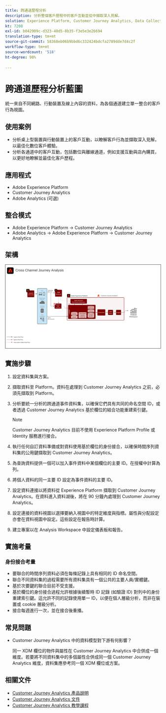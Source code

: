 ```yaml
---
title: 跨通道歷程分析
description: 分析整個客戶歷程中的客戶互動並從中擷取深入見解。
solution: Experience Platform, Customer Journey Analytics, Data Collection
kt: 7208
exl-id: b042909c-d323-40d5-8b35-f3e5e3e26694
translation-type: tm+mt
source-git-commit: 58368eb06b9bbd6c332424bdcfa2789dde7d4c2f
workflow-type: tm+mt
source-wordcount: '518'
ht-degree: 98%

---
```


# 跨通道歷程分析藍圖

統一來自不同網路、行動裝置及線上內容的資料，為各個通道建立單一整合的客戶行為視圖。

## 使用案例

* 分析桌上型裝置與行動裝置上的客戶互動，以瞭解客戶行為並擷取深入見解，以最佳化數位客戶體驗。
* 分析各通道中的客戶互動，包括數位與離線通道，例如支援互動與店內購買，以更好地瞭解並最佳化客戶歷程。 

## 應用程式

* Adobe Experience Platform
* Customer Journey Analytics
* Adobe Analytics (可選)

## 整合模式

* Adobe Experience Platform → Customer Journey Analytics
* Adobe Analytics → Adobe Experience Platform → Customer Journey Analytics

## 架構

<img src="assets/CJA.svg" alt="Customer Journey Analytics Blueprint 的參考架構" style="border:1px solid #4a4a4a" />

## 實施步驟

1. 設定資料集與方案。
1. 擷取資料至 Platform。資料在處理到 Customer Journey Analytics 之前，必須先擷取到 Platform。
1. 分析要統一分析的跨通道事件資料集，以確保它們具有共同的命名空間 ID，或者透過 Customer Journey Analytics 基於欄位的結合功能重建索引鍵。 

   >[!NOTE]
   >
   >Customer Journey Analytics 目前不使用 Experience Platform Profile 或 Identity 服務進行接合。

1. 執行任何自訂資料準備或對資料使用基於欄位的身份接合，以確保時間序列資料集的公用鍵擷取到 Customer Journey Analytics。
1. 為查詢資料提供一個可以加入事件資料中某個欄位的主要 ID。在授權中計算為列。
1. 將個人資料的同一主要 ID 設定為事件資料的主要 ID。
1. 設定資料連接以將資料從 Experience Platform 擷取到 Customer Journey Analytics。在資料進入資料湖後，將在 90 分鐘內處理到 Customer Journey Analytics。
1. 設定連接的資料視圖以選擇要納入視圖中的特定維度與指標。屬性與分配設定亦會在資料視圖中設定。這些設定在報告時計算。
1. 建立專案以在 Analysis Workspace 中設定儀表板和報告。

## 實施考量

### 身份接合考量

* 要聯合的時間序列資料必須在每條記錄上具有相同的 ID 命名空間。
* 聯合不同資料集的過程需要所有資料集具有一個公共的主要人員/實體鍵。
* 基於次要鍵的聯合目前不受支援。
* 基於欄位的身份接合過程允許根據後續暫時 ID 記錄 (如驗證 ID) 對列中的身份重建索引鍵。這允許不同的記錄使用單一 ID，以便在個人層級分析，而非在裝置或 cookie 層級分析。
* 接合每週進行一次，並在接合後重播。

## 常見問題

* Customer Journey Analytics 中的資料模型對下游有何影響？

   同一 XDM 欄位的物件與屬性在 Customer Journey Analytics 中合併成一個維度。若要將不同資料集中的多個屬性合併成同一個 Customer Journey Analytics 維度，資料集應參考同一個 XDM 欄位或方案。

## 相關文件

* [Customer Journey Analytics 產品說明](https://helpx.adobe.com/tw/legal/product-descriptions/customer-journey-analytics.html)
* [Customer Journey Analytics 文件](https://experienceleague.adobe.com/docs/customer-journey-analytics.html?lang=zh-Hant)
* [Customer Journey Analytics 教學課程](https://experienceleague.adobe.com/docs/customer-journey-analytics-learn/tutorials/overview.html?lang=zh-Hant)
